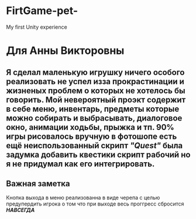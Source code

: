 # FirtGame-pet-
My first Unity experience
# Для Анны Викторовны
Я сделал маленькую игрушку ничего особого реализовать не успел изза прокрастинации и жизненых проблем о которых не хотелось бы говорить.
Мой **невероятный** проэкт содержит в себе меню, инвентарь, предметы которые можно собирать и выбрасывать, диалоговое окно, анимации ходьбы, прыжка и тп. 90% игры рисовалось вручную в фотошопе
есть ещё неиспользованный скрипт *"Quest"* была задумка добавить квестики скрипт рабочий но я не придумал как его интегрировать.
-
## Важная заметка
Кнопка выхода в меню реализованна в виде черепа с целью предупердить игрока о том что при выходе весь проггресс сбросится ***НАВСЕГДА***
